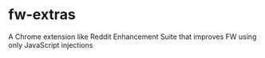 # fw-extras
A Chrome extension like Reddit Enhancement Suite that improves FW using only JavaScript injections
